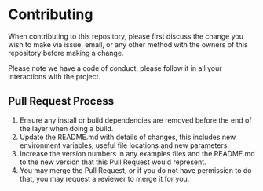 # Contributing

When contributing to this repository, please first discuss the change you wish to make via issue, email, or any other method with the owners of this repository before making a change.

Please note we have a code of conduct, please follow it in all your interactions with the project.

## Pull Request Process

1. Ensure any install or build dependencies are removed before the end of the layer when doing a build.
2. Update the README.md with details of changes, this includes new environment variables, useful file locations and new parameters.
3. Increase the version numbers in any examples files and the README.md to the new version that this Pull Request would represent.
4. You may merge the Pull Request, or if you do not have permission to do that, you may request a reviewer to merge it for you.
